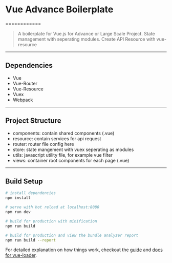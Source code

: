 # Vue Advance Boilerplate
============
> A boilerplate for Vue.js for Advance or Large Scale Project.
> State management with seperating modules.
> Create API Resource with vue-resource

----------------------------------------
## Dependencies
* Vue
* Vue-Router
* Vue-Resource
* Vuex
* Webpack

----------------------------------------
## Project Structure
* components: contain shared components (.vue)
* resource: contain services for api request
* router: router file config here
* store: state mangement with vuex seperating as modules
* utils: javascript utility file, for example vue filter
* views: container root components for each page (.vue)

----------------------------------------
## Build Setup

``` bash
# install dependencies
npm install

# serve with hot reload at localhost:8080
npm run dev

# build for production with minification
npm run build

# build for production and view the bundle analyzer report
npm run build --report
```

For detailed explanation on how things work, checkout the [guide](http://vuejs-templates.github.io/webpack/) and [docs for vue-loader](http://vuejs.github.io/vue-loader).
